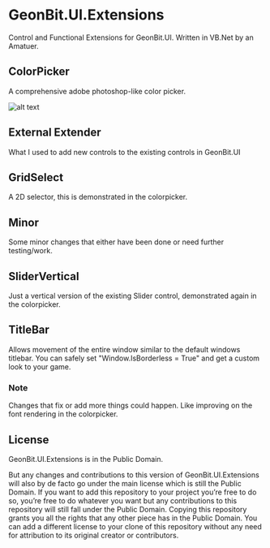 # GeonBit.UI.Extensions
Control and Functional Extensions for GeonBit.UI. Written in VB.Net by an Amatuer.

## ColorPicker
A comprehensive adobe photoshop-like color picker.

![alt text][ColorPicker1]

[ColorPicker1]: https://github.com/VampireMonkey/GeonBit.UI.Extensions/blob/master/Demonstration%20-%20Colorpicker.png?raw=true

## External Extender
What I used to add new controls to the existing controls in GeonBit.UI

## GridSelect
A 2D selector, this is demonstrated in the colorpicker.

## Minor
Some minor changes that either have been done or need further testing/work.

## SliderVertical
Just a vertical version of the existing Slider control, demonstrated again in the colorpicker.

## TitleBar
Allows movement of the entire window similar to the default windows titlebar.
You can safely set "Window.IsBorderless = True" and get a custom look to your game.

### Note
Changes that fix or add more things could happen.
Like improving on the font rendering in the colorpicker.

## License
GeonBit.UI.Extensions is in the Public Domain.

But any changes and contributions to this version of GeonBit.UI.Extensions will also by de facto go under the main license which is still the Public Domain. If you want to add this repository to your project you’re free to do so, you’re free to do whatever you want but any contributions to this repository will still fall under the Public Domain. Copying this repository grants you all the rights that any other piece has in the Public Domain. You can add a different license to your clone of this repository without any need for attribution to its original creator or contributors.
